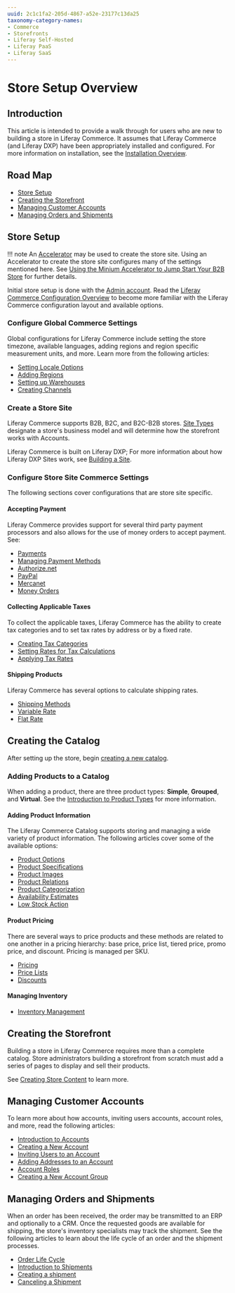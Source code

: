 ```yaml
---
uuid: 2c1c1fa2-205d-4867-a52e-23177c13da25
taxonomy-category-names:
- Commerce
- Storefronts
- Liferay Self-Hosted
- Liferay PaaS
- Liferay SaaS
---
```

# Store Setup Overview

## Introduction

This article is intended to provide a walk through for users who are new to building a store in Liferay Commerce. It assumes that Liferay Commerce (and Liferay DXP) have been appropriately installed and configured. For more information on installation, see the [Installation Overview](../installation-and-upgrades.md).

## Road Map

- [Store Setup](#store-setup)
- [Creating the Storefront](#creating-the-storefront)
- [Managing Customer Accounts](#managing-customer-accounts)
- [Managing Orders and Shipments](#managing-orders-and-shipments)

## Store Setup

!!! note
    An [Accelerator](../starting-a-store/accelerators.md) may be used to create the store site. Using an Accelerator to create the store site configures many of the settings mentioned here. See [Using the Minium Accelerator to Jump Start Your B2B Store](../starting-a-store/using-the-minium-accelerator-to-jump-start-your-b2b-store.md) for further details.

Initial store setup is done with the [Admin account](./introduction-to-the-admin-account.md). Read the [Liferay Commerce Configuration Overview](../store-management/liferay-commerce-configuration-overview.md) to become more familiar with the Liferay Commerce configuration layout and available options.

### Configure Global Commerce Settings

Global configurations for Liferay Commerce include setting the store timezone, available languages, adding regions and region specific measurement units, and more. Learn more from the following articles:

- [Setting Locale Options](../store-management/locale-options.md)
- [Adding Regions](../store-management/configuring-countries-and-regions.md#adding-regions)
- [Setting up Warehouses](../inventory-management/warehouse-reference-guide.md)
- [Creating Channels](../store-management/channels.md)

### Create a Store Site

Liferay Commerce supports B2B, B2C, and B2C-B2B stores. [Site Types](../starting-a-store/sites-and-site-types.md) designate a store's business model and will determine how the storefront works with Accounts.

Liferay Commerce is built on Liferay DXP; For more information about how Liferay DXP Sites work, see [Building a Site](https://learn.liferay.com/w/dxp/site-building/sites/adding-a-site).

### Configure Store Site Commerce Settings

The following sections cover configurations that are store site specific.

#### Accepting Payment

Liferay Commerce provides support for several third party payment processors and also allows for the use of money orders to accept payment. See:

- [Payments](../store-management/configuring-payment-methods.md)
- [Managing Payment Methods](../store-management/configuring-payment-methods/managing-payment-methods.md)
- [Authorize.net](../store-management/configuring-payment-methods/authorize-net.md)
- [PayPal](../store-management/configuring-payment-methods/mercanet.md)
- [Mercanet](../store-management/configuring-payment-methods/mercanet.md)
- [Money Orders](../store-management/configuring-payment-methods/mercanet.md)

#### Collecting Applicable Taxes

To collect the applicable taxes, Liferay Commerce has the ability to create tax categories and to set tax rates by address or by a fixed rate.

- [Creating Tax Categories](../pricing/configuring-taxes/creating-tax-categories.md)
- [Setting Rates for Tax Calculations](../pricing/configuring-taxes/setting-rates-for-tax-calculations.md)
- [Applying Tax Rates](../pricing/configuring-taxes/applying-tax-rates.md)

#### Shipping Products

Liferay Commerce has several options to calculate shipping rates.

- [Shipping Methods](../store-management/configuring-shipping-methods.md)
- [Variable Rate](../store-management/configuring-shipping-methods/using-the-variable-rate-shipping-method.md)
- [Flat Rate](../store-management/configuring-shipping-methods/using-the-flat-rate-shipping-method.md)

## Creating the Catalog

After setting up the store, begin [creating a new catalog](../product-management/catalogs/creating-a-new-catalog.md).

### Adding Products to a Catalog

When adding a product, there are three product types: **Simple**, **Grouped**, and **Virtual**. See the [Introduction to Product Types](../product-management/creating-and-managing-products/product-types.md) for more information.

#### Adding Product Information

The Liferay Commerce Catalog supports storing and managing a wide variety of product information. The following articles cover some of the available options:

- [Product Options](../product-management/creating-and-managing-products/products/using-product-options.md)
- [Product Specifications](../product-management/creating-and-managing-products/products/specifications.md)
- [Product Images](../product-management/creating-and-managing-products/products/product-images.md)
- [Product Relations](../product-management/creating-and-managing-products/products/related-products-up-sells-and-cross-sells.md)
- [Product Categorization](../product-management/creating-and-managing-products/products/organizing-your-catalog-with-product-categories.md)
- [Availability Estimates](../inventory-management/availability-estimates.md)
- [Low Stock Action](../inventory-management/low-stock-action.md)

#### Product Pricing

There are several ways to price products and these methods are related to one another in a pricing hierarchy: base price, price list, tiered price, promo price, and discount. Pricing is managed per SKU.

- [Pricing](../pricing/introduction-to-pricing.md)
- [Price Lists](../pricing/creating-a-price-list.md)
- [Discounts](../pricing/promoting-products/introduction-to-discounts.md)

#### Managing Inventory

- [Inventory Management](../inventory-management.md)

## Creating the Storefront

Building a store in Liferay Commerce requires more than a complete catalog. Store administrators building a storefront from scratch must add a series of pages to display and sell their products.

See [Creating Store Content](../creating-store-content/creating-store-content.md) to learn more.

## Managing Customer Accounts

To learn more about how accounts, inviting users accounts, account roles, and more, read the following articles:

- [Introduction to Accounts](../users-and-accounts/account-management.md)
- [Creating a New Account](../users-and-accounts/account-management/creating-a-new-account.md)
- [Inviting Users to an Account](../users-and-accounts/account-management/inviting-users-to-an-account.md)
- [Adding Addresses to an Account](../users-and-accounts/account-management/adding-addresses-to-an-account.md)
- [Account Roles](../users-and-accounts/account-management/account-roles.md)
- [Creating a New Account Group](../users-and-accounts/account-management/creating-a-new-account-group.md)

## Managing Orders and Shipments

When an order has been received, the order may be transmitted to an ERP and optionally to a CRM. Once the requested goods are available for shipping, the store's inventory specialists may track the shipment. See the following articles to learn about the life cycle of an order and the shipment processes.

- [Order Life Cycle](../order-management/orders/order-life-cycle.md)
- [Introduction to Shipments](../order-management/shipments/introduction-to-shipments.md)
- [Creating a shipment](../order-management/shipments/creating-a-shipment.md)
- [Canceling a Shipment](../order-management/shipments/cancelling-a-shipment.md)
